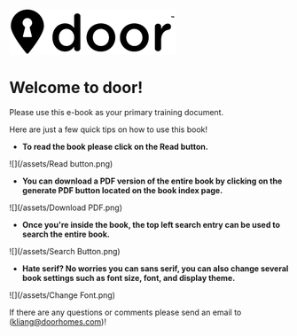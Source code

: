 ![](/assets/door-logo-black-small.png)

# Welcome to door!

Please use this e-book as your primary training document.

Here are just a few quick tips on how to use this book!

* **To read the book please click on the Read button.**

![](/assets/Read button.png)

* **You can download a PDF version of the entire book by clicking on the generate PDF button located on the book index page.**

![](/assets/Download PDF.png)

* **Once you're inside the book, the top left search entry can be used to search the entire book.**

![](/assets/Search Button.png)

* **Hate serif? No worries you can sans serif, you can also change several book settings such as font size, font, and display theme.**

![](/assets/Change Font.png)

If there are any questions or comments please send an email to \(kliang@doorhomes.com\)!


